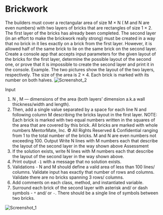 # Brickwork

  The builders must cover a rectangular area of size M × N ( M and N are even numbers)
with two layers of bricks that are rectangles of size 1 × 2. The first layer of the bricks has
already been completed. The second layer (in an effort to make the brickwork really
strong) must be created in a way that no brick in it lies exactly on a brick from the first
layer. However, it is allowed half of the same brick to lie on the same brick on the second
layer.
Create a console app that accepts input parameters for the given layout of the bricks for
the first layer, determine the possible layout of the second one, or prove that it is
impossible to create the second layer and print it in the console.
Example. The two pictures show the layout of the two layers, respectively. The size of the
area is 2 × 4. Each brick is marked with its number on both halves.
![Screenshot_2](https://user-images.githubusercontent.com/73018624/174055252-a95d01ee-bafb-4684-a111-fb262df25257.jpg)

Input
1. N , M — dimensions of the area (both layers’ dimension a.k.a wall thickness/width
and length).
2. Then, add a single value separated by a space for each line N and following
column M describing the bricks layout in the first layer.
NOTE: Each brick is marked with two equal numbers written in the squares of the
area that are covered by this brick. All bricks are marked with whole numbers
MentorMate, Inc. © All Rights Reserved & Confidential
ranging from 1 to the total number of the bricks. M and N are even numbers not
exceeding 100.
Output
Write N lines with M numbers each that describe the layout of the second layer in the way
shown above
Assessment
1. If the solution exists, write N lines with M numbers each that describe the layout of
the second layer in the way shown above.
2. Print output `-1` with a message that no solution exists.
3. Validations - N and M should define a valid area of less than 100 lines/ columns.
Validate input has exactly that number of rows and columns. Validate there are no
bricks spanning 3 rows/ columns.
4. Add comments on each class, method, and instantiated variable.
5. Surround each brick of the second layer with asterisk and/ or dash symbols - `*`
and/ or `-`. There should be a single line of symbols between two bricks.

![Screenshot_1](https://user-images.githubusercontent.com/73018624/174055044-115b5e1f-a15a-4769-920a-5a06ca3023e6.jpg)
 






